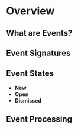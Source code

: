 # Overview

## What are Events?

## Event Signatures

## Event States

- **New**
- **Open**
- **Dismissed**

## Event Processing
